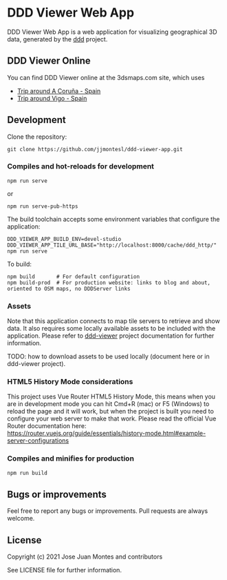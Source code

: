 # DDD Viewer Web App

DDD Viewer Web App is a web application for visualizing geographical 3D data,
generated by the [ddd](https://github.com/jjmontesl/ddd) project.

## DDD Viewer Online

You can find DDD Viewer online at the 3dsmaps.com site, which uses

- [Trip around A Coruña - Spain](https://3dsmaps.com/play/?u=/trips/acoruna-menhires.json&sb=@dynamic&@43.3861094,-8.4069793,84a,35y,127.1h,94.38t)
- [Trip around Vigo - Spain](https://3dsmaps.com/play/?u=/trips/vigo-castro.json&@42.2317848,-8.7279656,131a,35y,28.9h,51.29t)


## Development

Clone the repository:

    git clone https://github.com/jjmontesl/ddd-viewer-app.git

### Compiles and hot-reloads for development

    npm run serve

or

    npm run serve-pub-https

The build toolchain accepts some environment variables that configure the application:

    DDD_VIEWER_APP_BUILD_ENV=devel-studio DDD_VIEWER_APP_TILE_URL_BASE="http://localhost:8000/cache/ddd_http/" npm run serve

To build:

    npm build       # For default configuration
    npm build-prod  # For production website: links to blog and about, oriented to OSM maps, no DDDServer links

### Assets

Note that this application connects to map tile servers to retrieve and show data. It also requires
some locally available assets to be included with the application. Please refer to
[ddd-viewer](https://github.com/jjmontesl/ddd-viewer) project documentation for further information.

TODO: how to download assets to be used locally (document here or in ddd-viewer project).


### HTML5 History Mode considerations

This project uses Vue Router HTML5 History Mode, this means when you are in development mode you can hit Cmd+R (mac) or F5 (Windows) to reload the page and it will work, but when the project is built you need to configure your web server to make that work. Please read the official Vue Router documentation here: <https://router.vuejs.org/guide/essentials/history-mode.html#example-server-configurations>


### Compiles and minifies for production

```bash
npm run build
```

## Bugs or improvements

Feel free to report any bugs or improvements. Pull requests are always welcome.


## License

Copyright (c) 2021 Jose Juan Montes and contributors

See LICENSE file for further information.



